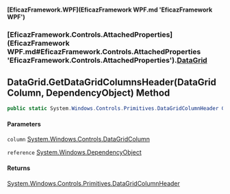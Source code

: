 #### [EficazFramework.WPF](EficazFramework WPF.md 'EficazFramework WPF')
### [EficazFramework.Controls.AttachedProperties](EficazFramework WPF.md#EficazFramework.Controls.AttachedProperties 'EficazFramework.Controls.AttachedProperties').[DataGrid](EficazFramework.Controls.AttachedProperties/DataGrid.md 'EficazFramework.Controls.AttachedProperties.DataGrid')

## DataGrid.GetDataGridColumnsHeader(DataGridColumn, DependencyObject) Method

```csharp
public static System.Windows.Controls.Primitives.DataGridColumnHeader GetDataGridColumnsHeader(System.Windows.Controls.DataGridColumn column, System.Windows.DependencyObject reference);
```
#### Parameters

<a name='EficazFramework.Controls.AttachedProperties.DataGrid.GetDataGridColumnsHeader(System.Windows.Controls.DataGridColumn,System.Windows.DependencyObject).column'></a>

`column` [System.Windows.Controls.DataGridColumn](https://docs.microsoft.com/en-us/dotnet/api/System.Windows.Controls.DataGridColumn 'System.Windows.Controls.DataGridColumn')

<a name='EficazFramework.Controls.AttachedProperties.DataGrid.GetDataGridColumnsHeader(System.Windows.Controls.DataGridColumn,System.Windows.DependencyObject).reference'></a>

`reference` [System.Windows.DependencyObject](https://docs.microsoft.com/en-us/dotnet/api/System.Windows.DependencyObject 'System.Windows.DependencyObject')

#### Returns
[System.Windows.Controls.Primitives.DataGridColumnHeader](https://docs.microsoft.com/en-us/dotnet/api/System.Windows.Controls.Primitives.DataGridColumnHeader 'System.Windows.Controls.Primitives.DataGridColumnHeader')